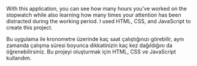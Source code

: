 With this application, you can see how many hours you've worked on the stopwatch while also learning how many times your attention has been distracted during the working period.
I used HTML, CSS, and JavaScript to create this project.


Bu uygulama ile kronometre üzerinde kaç saat çalıştığınızı görebilir, aynı zamanda çalışma süresi boyunca dikkatinizin kaç kez dağıldığını da öğrenebilirsiniz.
Bu projeyi oluşturmak için HTML, CSS ve JavaScript kullandım.
